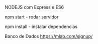 NODEJS com Express e ES6

npm start - rodar servidor

npm install - instalar dependencias

Banco de Dados
https://mlab.com/signup/

